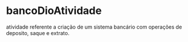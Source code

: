 # bancoDioAtividade
atividade referente a criação de um sistema bancário com operações de deposito, saque e extrato.
